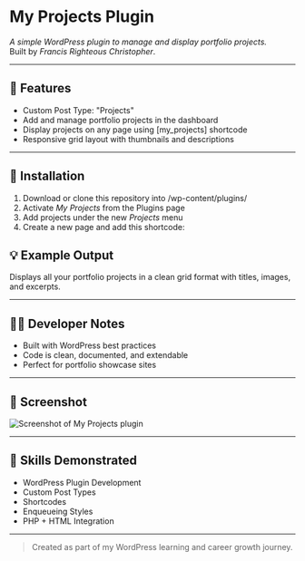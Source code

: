# My Projects Plugin

*A simple WordPress plugin to manage and display portfolio projects.*  
Built by *Francis Righteous Christopher*.

---

## 🚀 Features
- Custom Post Type: "Projects"
- Add and manage portfolio projects in the dashboard
- Display projects on any page using [my_projects] shortcode
- Responsive grid layout with thumbnails and descriptions

---

## 🧩 Installation
1. Download or clone this repository into /wp-content/plugins/
2. Activate *My Projects* from the Plugins page
3. Add projects under the new *Projects* menu
4. Create a new page and add this shortcode:
## 💡 Example Output
Displays all your portfolio projects in a clean grid format with titles, images, and excerpts.

---

## 🧑‍💻 Developer Notes
- Built with WordPress best practices
- Code is clean, documented, and extendable
- Perfect for portfolio showcase sites

---

## 📸 Screenshot
![Screenshot of My Projects plugin](assets/featured.webp)

---

## 🧠 Skills Demonstrated
- WordPress Plugin Development  
- Custom Post Types  
- Shortcodes  
- Enqueueing Styles  
- PHP + HTML Integration  

---

> Created as part of my WordPress learning and career growth journey.